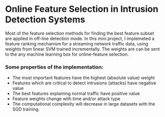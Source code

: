 # Online Feature Selection in Intrusion Detection Systems
Most of the feature selection methods for finding the best feature subset are applied in off-line detection mode. In this mini project, I implemeted a feature ranking mechanism for a streaming network traffic data, using weights from linear SVM trained incrementally. The weights are can be sent to the any machine learning box for online-feature selection. 

### Some properties of the implementation:
* The most important features have the highest (absolute value) weight 
* Features which are critical to detect intrusions (attacks) have negative value
* The best features explaining normal traffic have positive value
* Feature weights change with time and/or attack type
* The computational complexity will decrease in large datasets with the SGD training.

